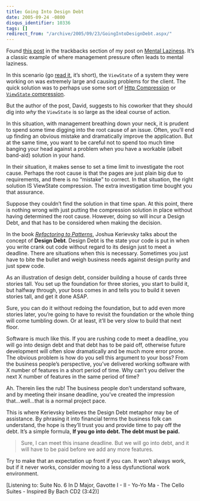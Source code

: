 ```yaml
---
title: Going Into Design Debt
date: 2005-09-24 -0800
disqus_identifier: 10336
tags: []
redirect_from: "/archive/2005/09/23/GoingIntoDesignDebt.aspx/"
---
```


Found [this
post](http://epudd.blogspot.com/2005/09/mentally-sweating.html) in the
trackbacks section of my post on [Mental
Laziness](https://haacked.com/archive/2005/09/18/10204.aspx). It’s a
classic example of where management pressure often leads to mental
laziness.

In this scenario (go [read
it](http://epudd.blogspot.com/2005/09/mentally-sweating.html), it’s
short), the `ViewState` of a system they were working on was extremely
large and causing problems for the client. The quick solution was to
perhaps use some sort of [Http
Compression](http://www.15seconds.com/issue/020314.htm) or [`ViewState`
compression](http://www.mostlylucid.co.uk/archive/2004/01/03/694.aspx).

But the author of the post, David, suggests to his coworker that they
should dig into *why* the `ViewState` is so large as the ideal course of
action.

In this situation, with management breathing down your neck, it is
prudent to spend some time digging into the root cause of an issue.
Often, you’ll end up finding an obvious mistake and dramatically improve
the application. But at the same time, you want to be careful not to
spend too much time banging your head against a problem when you have a
workable (albeit band-aid) solution in your hand.

In their situation, it makes sense to set a time limit to investigate
the root cause. Perhaps the root cause is that the pages are just plain
big due to requirements, and there is no “mistake” to correct. In that
situation, the right solution IS ViewState compression. The extra
investigation time bought you that assurance.

Suppose they couldn’t find the solution in that time span. At this
point, there is nothing wrong with just putting the compression solution
in place without having determined the root cause. However, doing so
will incur a Design Debt, and that has to be considered when making the
decision.

In the book *[Refactoring to
Patterns](http://www.amazon.com/exec/obidos/tg/detail/-/0321213351/103-9411210-6787060?v=glance)*,
Joshua Kerievsky talks about the concept of **Design Debt**. Design Debt
is the state your code is put in when you write crank out code without
regard to its design just to meet a deadline. There are situations when
this is necessary. Sometimes you just have to bite the bullet and weigh
business needs against design purity and just spew code.

As an illustration of design debt, consider building a house of cards
three stories tall. You set up the foundation for three stories, you
start to build it, but halfway through, your boss comes in and tells you
to build it seven stories tall, and get it done ASAP.

Sure, you can do it without redoing the foundation, but to add even more
stories later, you’re going to have to revisit the foundation or the
whole thing will come tumbling down. Or at least, it’ll be very slow to
build that next floor.

Software is much like this. If you are rushing code to meet a deadline,
you will go into design debt and that debt has to be paid off, otherwise
future development will often slow dramatically and be much more error
prone. The obvious problem is how do you sell this argument to your
boss? From the business people’s perspective, you’ve delivered working
software with X number of features in a short period of time. Why can’t
you deliver the next X number of features in the same period of time?

Ah. Therein lies the rub! The business people don’t understand software,
and by meeting their insane deadline, you’ve created the impression
that...well...that is a normal project pace.

This is where Kerievsky believes the Design Debt metaphor may be of
assistance. By phrasing it into financial terms the business folk can
understand, the hope is they’ll trust you and provide time to pay off
the debt. It’s a simple formula, **If you go into debt. The debt must be
paid.**

> Sure, I can meet this insane deadline. But we will go into debt, and
> it will have to be paid before we add any more features.

Try to make that an expectation up front if you can. It won’t always
work, but if it never works, consider moving to a less dysfunctional
work environment.

[Listening to: Suite No. 6 In D Major, Gavotte I - II - Yo-Yo Ma - The
Cello Suites - Inspired By Bach CD2 (3:42)]

